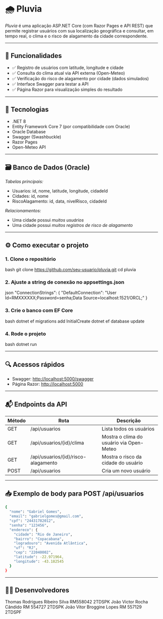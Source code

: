 # 🌧️ Pluvia

*Pluvia* é uma aplicação ASP.NET Core (com Razor Pages e API REST) que permite registrar usuários com sua localização geográfica e consultar, em tempo real, o clima e o risco de alagamento da cidade correspondente.

---

## 🚀 Funcionalidades

- ✅ Registro de usuários com latitude, longitude e cidade
- ✅ Consulta do clima atual via API externa (Open-Meteo)
- ✅ Verificação do risco de alagamento por cidade (dados simulados)
- ✅ Interface Swagger para testar a API
- ✅ Página Razor para visualização simples do resultado

---

## 🧱 Tecnologias

- .NET 8
- Entity Framework Core 7 (por compatibilidade com Oracle)
- Oracle Database
- Swagger (Swashbuckle)
- Razor Pages
- Open-Meteo API

---

## 🗃️ Banco de Dados (Oracle)

*Tabelas principais:*

- Usuarios: id, nome, latitude, longitude, cidadeId
- Cidades: id, nome
- RiscoAlagamento: id, data, nivelRisco, cidadeId

*Relacionamentos:*

- Uma cidade possui *muitos usuários*
- Uma cidade possui *muitos registros de risco de alagamento*

---

## ⚙️ Como executar o projeto

### 1. Clone o repositório

bash
git clone https://github.com/seu-usuario/pluvia.git
cd pluvia


### 2. Ajuste a string de conexão no appsettings.json

json
"ConnectionStrings": {
  "DefaultConnection": "User Id=RMXXXXXX;Password=senha;Data Source=localhost:1521/ORCL;"
}


### 3. Crie o banco com EF Core

bash
dotnet ef migrations add InitialCreate
dotnet ef database update


### 4. Rode o projeto

bash
dotnet run


---

## 🔍 Acessos rápidos

- Swagger: [http://localhost:5000/swagger](http://localhost:5000/swagger)
- Página Razor: [http://localhost:5000](http://localhost:5000)

---

## 📬 Endpoints da API

| Método | Rota                          | Descrição                                 |
|--------|-------------------------------|-------------------------------------------|
| GET    | /api/usuarios               | Lista todos os usuários                   |
| GET    | /api/usuarios/{id}/clima    | Mostra o clima do usuário via Open-Meteo |
| GET    | /api/usuarios/{id}/risco-alagamento | Mostra o risco da cidade do usuário |
| POST   | /api/usuarios               | Cria um novo usuário                      |

---

## 📥 Exemplo de body para POST /api/usuarios

```sh
{
  "nome": "Gabriel Gomes",
  "email": "gabrielgomes@gmail.com",
  "cpf": "24431782012",
  "senha": "123456",
  "endereco": {
    "cidade": "Rio de Janeiro",
    "bairro": "Copacabana",
    "logradouro": "Avenida Atlântica",
    "uf": "RJ",
    "cep": "22040002",
    "latitude": -22.971964,
    "longitude": -43.182545
  }
}
```

---

## 👨‍💻 Desenvolvedores
Thomas Rodrigues Ribeiro Silva RM558042 2TDSPK
João Victor Rocha Cândido RM 554727 2TDSPK
João Vitor Broggine Lopes RM 557129 2TDSPF
